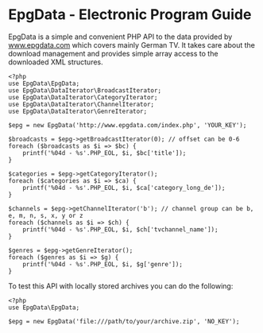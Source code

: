 # EpgData - Electronic Program Guide

EpgData is a simple and convenient PHP API to the data provided by www.epgdata.com which covers mainly German TV. It takes care about the download management and provides simple array access to the downloaded XML structures.

    <?php
    use EpgData\EpgData;
    use EpgData\DataIterator\BroadcastIterator;
    use EpgData\DataIterator\CategoryIterator;
    use EpgData\DataIterator\ChannelIterator;
    use EpgData\DataIterator\GenreIterator;
    
    $epg = new EpgData('http://www.epgdata.com/index.php', 'YOUR_KEY');

    $broadcasts = $epg->getBroadcastIterator(0); // offset can be 0-6
    foreach ($broadcasts as $i => $bc) {
        printf('%04d - %s'.PHP_EOL, $i, $bc['title']);
    }
    
    $categories = $epg->getCategoryIterator();
    foreach ($categories as $i => $ca) {
        printf('%04d - %s'.PHP_EOL, $i, $ca['category_long_de']);
    }
    
    $channels = $epg->getChannelIterator('b'); // channel group can be b, e, m, n, s, x, y or z
    foreach ($channels as $i => $ch) {
        printf('%04d - %s'.PHP_EOL, $i, $ch['tvchannel_name']);
    }
    
    $genres = $epg->getGenreIterator();
    foreach ($genres as $i => $g) {
        printf('%04d - %s'.PHP_EOL, $i, $g['genre']);
    }

To test this API with locally stored archives you can do the following:


    <?php
    use EpgData\EpgData;

    $epg = new EpgData('file:///path/to/your/archive.zip', 'NO_KEY');

